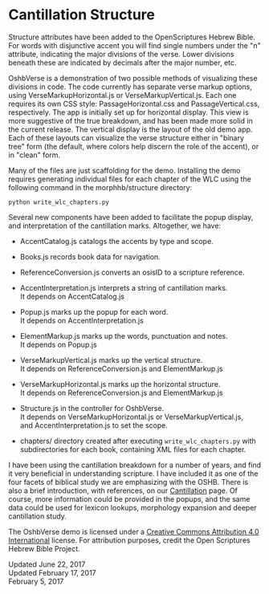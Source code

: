 #	Cantillation Structure

Structure attributes have been added to the OpenScriptures Hebrew Bible.
For words with disjunctive accent you will find single numbers under the
"n" attribute, indicating the major divisions of the verse. Lower
divisions beneath these are indicated by decimals after the major
number, etc.

OshbVerse is a demonstration of two possible methods of visualizing
these divisions in code. The code currently has separate verse markup
options, using VerseMarkupHorizontal.js or VerseMarkupVertical.js. Each
one requires its own CSS style: PassageHorizontal.css and
PassageVertical.css, respectively. The app is initially set up for
horizontal display. This view is more suggestive of the true breakdown,
and has been made more solid in the current release.  The vertical
display is the layout of the old demo app.  Each of these layouts can
visualize the verse structure either in "binary tree" form (the default,
where colors help discern the role of the accent), or in "clean" form.

Many of the files are just scaffolding for the demo. Installing the demo
requires generating individual files for each chapter of the WLC using
the following command in the morphhb/structure directory:

```
python write_wlc_chapters.py
```

Several new components have been added to facilitate the popup display, and
interpretation of the cantillation marks. Altogether, we have:

-	AccentCatalog.js catalogs the accents by type and scope.

-	Books.js records book data for navigation.

-	ReferenceConversion.js converts an osisID to a scripture reference.

-	AccentInterpretation.js interprets a string of cantillation marks.  
	It depends on AccentCatalog.js
	
-	Popup.js marks up the popup for each word.  
	It depends on AccentInterpretation.js
	
-	ElementMarkup.js marks up the words, punctuation and notes.  
	It depends on Popup.js
	
-	VerseMarkupVertical.js marks up the vertical structure.  
	It depends on ReferenceConversion.js and ElementMarkup.js
	
-	VerseMarkupHorizontal.js marks up the horizontal structure.  
	It depends on ReferenceConversion.js and ElementMarkup.js
	
-	Structure.js in the controller for OshbVerse.  
	It depends on VerseMarkupHorizontal.js or VerseMarkupVertical.js,  
	and AccentInterpretation.js to set the scope.

-	chapters/ directory created after executing `write_wlc_chapters.py`
    with subdirectories for each book, containing XML files for each
    chapter.

I have been using the cantillation breakdown for a number of years, and find it
very beneficial in understanding scripture. I have included it as one of the
four facets of biblical study we are emphasizing with the OSHB. There is also
a brief introduction, with references, on our
[Cantillation](http://openscriptures.github.io/morphhb/HomeFiles/Accents.html)
page. Of course, more information could be provided in the popups, and the same
data could be used for lexicon lookups, morphology expansion and deeper
cantillation study.

The OshbVerse demo is licensed under a
[Creative Commons Attribution 4.0 International](http://creativecommons.org/licenses/by/4.0/)
license. For attribution purposes, credit the Open Scriptures Hebrew Bible
Project.

Updated June 22, 2017  
Updated February 17, 2017  
February 5, 2017
